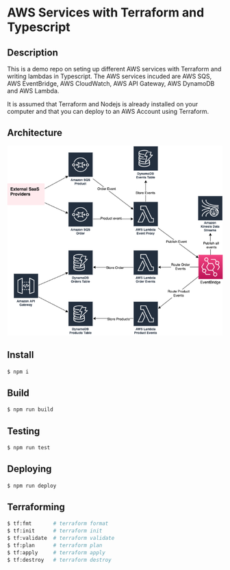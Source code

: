 # AWS Services with Terraform and Typescript

## Description
This is a demo repo on seting up different AWS services with Terraform and writing lambdas in Typescript. The AWS services incuded are AWS SQS, AWS EventBridge, AWS CloudWatch, AWS API Gateway, AWS DynamoDB and AWS Lambda. 

It is assumed that Terraform and Nodejs is already installed on your computer and that you can deploy to an AWS Account using Terraform.

## Architecture
![Architecture](architecture.png)

## Install
```bash
$ npm i
```

## Build
```bash
$ npm run build
```

## Testing
```bash
$ npm run test
```

## Deploying
```bash
$ npm run deploy
```

## Terraforming
```bash
$ tf:fmt       # terraform format
$ tf:init      # terraform init
$ tf:validate  # terraform validate
$ tf:plan      # terraform plan
$ tf:apply     # terraform apply
$ tf:destroy   # terraform destroy
```
